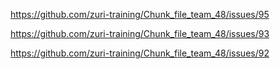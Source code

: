 https://github.com/zuri-training/Chunk_file_team_48/issues/95

https://github.com/zuri-training/Chunk_file_team_48/issues/93

https://github.com/zuri-training/Chunk_file_team_48/issues/92


